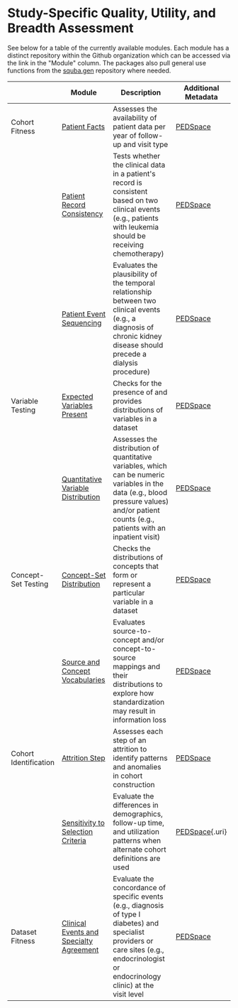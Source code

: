 # Study-Specific Quality, Utility, and Breadth Assessment

See below for a table of the currently available modules. Each module has a distinct repository within the Github organization which can be accessed via the link in the "Module" column. The packages also pull general use functions from the [squba.gen](https://github.com/ssdqa/squba.gen) repository where needed.

|   | Module | Description | Additional Metadata |
|---------------|---------------------|---------------------|---------------|
| Cohort Fitness | [Patient Facts](https://github.com/ssdqa/patientfacts) | Assesses the availability of patient data per year of follow-up and visit type | [PEDSpace](https://pedsnet.org/metadata/handle/20.500.14642/32) |
|  | [Patient Record Consistency](https://github.com/ssdqa/patientrecordconsistency) | Tests whether the clinical data in a patient's record is consistent based on two clinical events (e.g., patients with leukemia should be receiving chemotherapy) | [PEDSpace](https://pedsnet.org/metadata/handle/20.500.14642/31) |
|  | [Patient Event Sequencing](https://github.com/ssdqa/patienteventsequencing) | Evaluates the plausibility of the temporal relationship between two clinical events (e.g., a diagnosis of chronic kidney disease should precede a dialysis procedure) | [PEDSpace](https://pedsnet.org/metadata/handle/20.500.14642/34) |
| Variable Testing | [Expected Variables Present](https://github.com/ssdqa/expectedvariablespresent) | Checks for the presence of and provides distributions of variables in a dataset | [PEDSpace](https://pedsnet.org/metadata/handle/20.500.14642/27) |
|  | [Quantitative Variable Distribution](https://github.com/ssdqa/quantvariabledistribution) | Assesses the distribution of quantitative variables, which can be numeric variables in the data (e.g., blood pressure values) and/or patient counts (e.g., patients with an inpatient visit) | [PEDSpace](https://pedsnet.org/metadata/handle/20.500.14642/21) |
| Concept-Set Testing | [Concept-Set Distribution](https://github.com/ssdqa/conceptsetdistribution) | Checks the distributions of concepts that form or represent a particular variable in a dataset | [PEDSpace](https://pedsnet.org/metadata/handle/20.500.14642/25) |
|  | [Source and Concept Vocabularies](https://github.com/ssdqa/sourceconceptvocabularies) | Evaluates source-to-concept and/or concept-to-source mappings and their distributions to explore how standardization may result in information loss | [PEDSpace](https://pedsnet.org/metadata/handle/20.500.14642/24) |
| Cohort Identification | [Attrition Step](https://github.com/ssdqa/cohortattrition) | Assesses each step of an attrition to identify patterns and anomalies in cohort construction | [PEDSpace](https://pedsnet.org/metadata/handle/20.500.14642/36) |
|  | [Sensitivity to Selection Criteria](https://github.com/ssdqa/sensitivityselectioncriteria) | Evaluate the differences in demographics, follow-up time, and utilization patterns when alternate cohort definitions are used | [PEDSpace](https://pedsnet.org/metadata/handle/20.500.14642/37){.uri} |
| Dataset Fitness | [Clinical Events and Specialty Agreement](https://github.com/ssdqa/clinicalevents.specialties) | Evaluate the concordance of specific events (e.g., diagnosis of type I diabetes) and specialist providers or care sites (e.g., endocrinologist or endocrinology clinic) at the visit level | [PEDSpace](https://pedsnet.org/metadata/handle/20.500.14642/28) |
